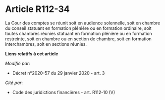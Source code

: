 # Article R112-34

La Cour des comptes se réunit soit en audience solennelle, soit en chambre du conseil statuant en formation plénière ou en
formation ordinaire, soit toutes chambres réunies statuant en formation plénière ou en formation restreinte, soit en chambre
ou en section de chambre, soit en formation interchambres, soit en sections réunies.

**Liens relatifs à cet article**

_Modifié par_:

  - Décret n°2020-57 du 29 janvier 2020 - art. 3

_Cité par_:

  - Code des juridictions financières - art. R112-10 (V)
